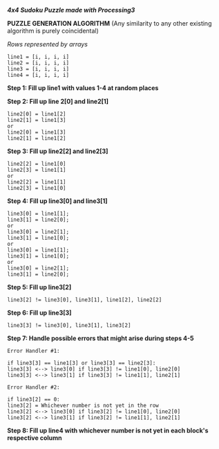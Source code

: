 **_4x4 Sudoku Puzzle made with Processing3_**

**PUZZLE GENERATION ALGORITHM** (Any similarity to any other existing algorithm is purely coincidental)

*Rows represented by arrays*

	line1 = [i, i, i, i]
	line2 = [i, i, i, i]
	line3 = [i, i, i, i]
	line4 = [i, i, i, i]


**Step 1: Fill up line1 with values 1-4 at random places**

**Step 2: Fill up line 2[0] and line2[1]**

	line2[0] = line1[2]
	line2[1] = line1[3]
	or
	line2[0] = line1[3]
	line2[1] = line1[2]

**Step 3: Fill up line2[2] and line2[3]**

	line2[2] = line1[0]
	line2[3] = line1[1]
	or
	line2[2] = line1[1]
	line2[3] = line1[0]

**Step 4: Fill up line3[0] and line3[1]**

	line3[0] = line1[1];
    line3[1] = line2[0];
    or
    line3[0] = line2[1];
    line3[1] = line1[0];
	or
    line3[0] = line1[1];
    line3[1] = line1[0];
    or
    line3[0] = line2[1];
    line3[1] = line2[0];

**Step 5: Fill up line3[2]**

	line3[2] != line3[0], line3[1], line1[2], line2[2]

**Step 6: Fill up line3[3]**

	line3[3] != line3[0], line3[1], line3[2]

**Step 7: Handle possible errors that might arise during steps 4-5**

	Error Handler #1:

	if line3[3] == line1[3] or line3[3] == line2[3]:
	line3[3] <--> line3[0] if line3[3] != line1[0], line2[0]
	line3[3] <--> line3[1] if line3[3] != line1[1], line2[1]

	Error Handler #2:

	if line3[2] == 0:
	line3[2] = Whichever number is not yet in the row
	line3[2] <--> line3[0] if line3[2] != line1[0], line2[0]
	line3[2] <--> line3[1] if line3[2] != line1[1], line2[1]

**Step 8: Fill up line4 with whichever number is not yet in each block's respective column**
